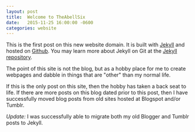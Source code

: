 ```yaml
---
layout: post
title:  Welcome to TheAbellSix
date:   2015-11-25 16:00:00 -0600
categories: website
---
```

This is the first post on this new website domain. It is built with [Jekyll][jekyll-main] and hosted on [Github][github-main]. You may learn more about Jekyll on Git at the [Jekyll repository][jekyll-gh].

The point of this site is not the blog, but as a hobby place for me to create webpages and dabble in things that are "other" than my normal life.

If this is the only post on this site, then the hobby has taken a back seat to life. If there are more posts on this blog dated prior to this post, then I have successfully moved blog posts from old sites hosted at Blogspot and/or Tumblr.

*Update:* I was successfully able to migrate both my old Blogger and Tumblr posts to Jekyll.

[jekyll-main]: http://jekyllrb.com
[github-main]: https://github.com
[jekyll-gh]:   https://github.com/jekyll/jekyll
